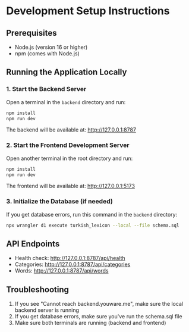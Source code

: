 # Development Setup Instructions

## Prerequisites
- Node.js (version 16 or higher)
- npm (comes with Node.js)

## Running the Application Locally

### 1. Start the Backend Server
Open a terminal in the `backend` directory and run:
```bash
npm install
npm run dev
```
The backend will be available at: http://127.0.0.1:8787

### 2. Start the Frontend Development Server
Open another terminal in the root directory and run:
```bash
npm install
npm run dev
```
The frontend will be available at: http://127.0.0.1:5173

### 3. Initialize the Database (if needed)
If you get database errors, run this command in the `backend` directory:
```bash
npx wrangler d1 execute turkish_lexicon --local --file schema.sql
```

## API Endpoints
- Health check: http://127.0.0.1:8787/api/health
- Categories: http://127.0.0.1:8787/api/categories
- Words: http://127.0.0.1:8787/api/words

## Troubleshooting
1. If you see "Cannot reach backend.youware.me", make sure the local backend server is running
2. If you get database errors, make sure you've run the schema.sql file
3. Make sure both terminals are running (backend and frontend)